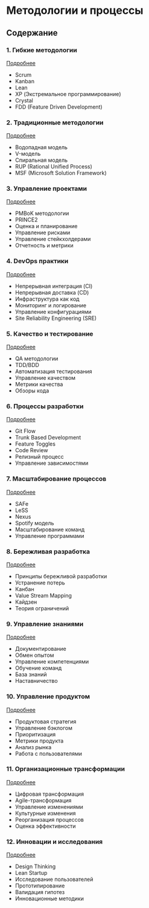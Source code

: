 # Методологии и процессы

## Содержание

### 1. Гибкие методологии
[Подробнее](/methodologies/agile/index.md)
- Scrum
- Kanban
- Lean
- XP (Экстремальное программирование)
- Crystal
- FDD (Feature Driven Development)

### 2. Традиционные методологии
[Подробнее](/methodologies/traditional/index.md)
- Водопадная модель
- V-модель
- Спиральная модель
- RUP (Rational Unified Process)
- MSF (Microsoft Solution Framework)

### 3. Управление проектами
[Подробнее](/methodologies/project-management/index.md)
- PMBoK методологии
- PRINCE2
- Оценка и планирование
- Управление рисками
- Управление стейкхолдерами
- Отчетность и метрики

### 4. DevOps практики
[Подробнее](/methodologies/devops/index.md)
- Непрерывная интеграция (CI)
- Непрерывная доставка (CD)
- Инфраструктура как код
- Мониторинг и логирование
- Управление конфигурациями
- Site Reliability Engineering (SRE)

### 5. Качество и тестирование
[Подробнее](/methodologies/quality/index.md)
- QA методологии
- TDD/BDD
- Автоматизация тестирования
- Управление качеством
- Метрики качества
- Обзоры кода

### 6. Процессы разработки
[Подробнее](/methodologies/development-processes/index.md)
- Git Flow
- Trunk Based Development
- Feature Toggles
- Code Review
- Релизный процесс
- Управление зависимостями

### 7. Масштабирование процессов
[Подробнее](/methodologies/scaling/index.md)
- SAFe
- LeSS
- Nexus
- Spotify модель
- Масштабирование команд
- Управление программами

### 8. Бережливая разработка
[Подробнее](/methodologies/lean/index.md)
- Принципы бережливой разработки
- Устранение потерь
- Канбан
- Value Stream Mapping
- Кайдзен
- Теория ограничений

### 9. Управление знаниями
[Подробнее](/methodologies/knowledge-management/index.md)
- Документирование
- Обмен опытом
- Управление компетенциями
- Обучение команд
- База знаний
- Наставничество

### 10. Управление продуктом
[Подробнее](/methodologies/product-management/index.md)
- Продуктовая стратегия
- Управление бэклогом
- Приоритизация
- Метрики продукта
- Анализ рынка
- Работа с пользователями

### 11. Организационные трансформации
[Подробнее](/methodologies/transformations/index.md)
- Цифровая трансформация
- Agile-трансформация
- Управление изменениями
- Культурные изменения
- Реорганизация процессов
- Оценка эффективности

### 12. Инновации и исследования
[Подробнее](/methodologies/innovation/index.md)
- Design Thinking
- Lean Startup
- Исследование пользователей
- Прототипирование
- Валидация гипотез
- Инновационные методики
